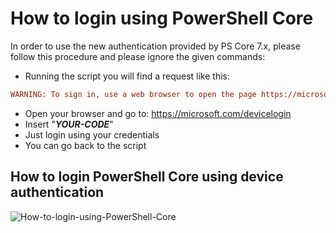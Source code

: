 # How to login using PowerShell Core

In order to use the new authentication provided by PS Core 7.x, please follow this procedure and please ignore the given commands:

* Running the script you will find a request like this:

```ini
WARNING: To sign in, use a web browser to open the page https://microsoft.com/devicelogin and enter the code "***YOUR-CODE***" to authenticate.
```

* Open your browser and go to: https://microsoft.com/devicelogin
* Insert "***YOUR-CODE***"
* Just login using your credentials
* You can go back to the script

## How to login PowerShell Core using device authentication

![How-to-login-using-PowerShell-Core](https://raw.githubusercontent.com/AngelusGi/PowerShell/master/Others/How%20to%20login%20using%20PowerShell%20Core/How-to-login-using-PowerShell-Core.gif)
